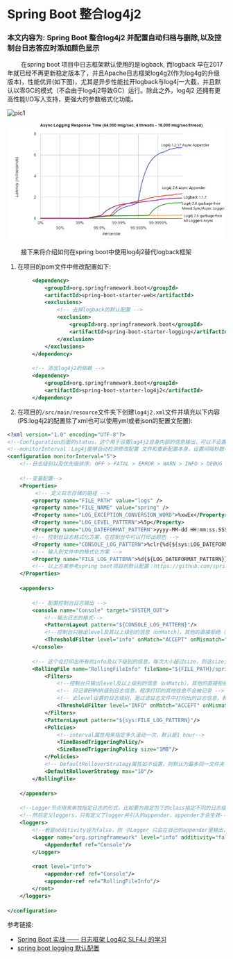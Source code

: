 # Spring Boot 整合log4j2

### 本文内容为: Spring Boot 整合log4j2 并配置自动归档与删除,以及控制台日志答应时添加颜色显示

&nbsp;&nbsp;&nbsp;&nbsp;&nbsp;&nbsp;&nbsp;&nbsp;在spring boot 项目中日志框架默认使用的是logback, 而logback 早在2017年就已经不再更新稳定版本了，并且Apache日志框架log4g2(作为log4g的升级版本)，性能优异(如下图)，尤其是异步性能拉开logback与log4j一大截，并且默认以零GC的模式（不会由于log4j2导致GC）运行。除此之外，log4j2 还拥有更高性能I/O写入支持，更强大的参数格式化功能。

![pic1](http://eddyzhou.gitee.io/picture-bed/202101/AeAzbU.png )

![pic2](https://raw.githubusercontent.com/EddyZhou97/picture-bed/master/images/202101/20210420193256.png)

&nbsp;&nbsp;&nbsp;&nbsp;&nbsp;&nbsp;&nbsp;&nbsp;接下来将介绍如何在spring boot中使用log4j2替代logback框架

1. 在项目的pom文件中修改配置如下:

```xml
        <dependency>
            <groupId>org.springframework.boot</groupId>
            <artifactId>spring-boot-starter-web</artifactId>
            <exclusions>
                <!-- 去掉logback的默认配置 -->
                <exclusion>
                    <groupId>org.springframework.boot</groupId>
                    <artifactId>spring-boot-starter-logging</artifactId>
                </exclusion>
            </exclusions>
        </dependency>

        <!-- 添加log4j2的依赖 -->
        <dependency>
            <groupId>org.springframework.boot</groupId>
            <artifactId>spring-boot-starter-log4j2</artifactId>
        </dependency>
```

2. 在项目的`/src/main/resource`文件夹下创建`log4j2.xml`文件并填充以下内容(PS:log4j2的配置除了xml也可以使用yml或者json的配置文配置):
```xml
<?xml version="1.0" encoding="UTF-8"?>
<!--Configuration后面的status，这个用于设置log4j2自身内部的信息输出，可以不设置，当设置成trace时，你会看到log4j2内部各种详细输出-->
<!--monitorInterval：Log4j能够自动检测修改配置 文件和重新配置本身，设置间隔秒数-->
<configuration monitorInterval="5">
    <!--日志级别以及优先级排序: OFF > FATAL > ERROR > WARN > INFO > DEBUG > TRACE > ALL -->

    <!--变量配置-->
    <Properties>
         <!-- 定义日志存储的路径 -->
        <property name="FILE_PATH" value="logs" />
        <property name="FILE_NAME" value="spring" />
        <Property name="LOG_EXCEPTION_CONVERSION_WORD">%xwEx</Property>
        <Property name="LOG_LEVEL_PATTERN">%5p</Property>
        <Property name="LOG_DATEFORMAT_PATTERN">yyyy-MM-dd HH:mm:ss.SSS</Property>
        <!-- 控制台日志格式化方案，在控制台中可以打印出颜色 -->
        <Property name="CONSOLE_LOG_PATTERN">%clr{%d{${sys:LOG_DATEFORMAT_PATTERN}}}{faint} %clr{${sys:LOG_LEVEL_PATTERN}} %clr{%pid}{magenta} %clr{---}{faint} %clr{[%15.15t]}{faint} %clr{%-40.40c{1.}}{cyan} %clr{:}{faint} %m%n${sys:LOG_EXCEPTION_CONVERSION_WORD}</Property>
        <!-- 输入到文件中的格式化方案 -->
        <Property name="FILE_LOG_PATTERN">%d{${LOG_DATEFORMAT_PATTERN}} ${LOG_LEVEL_PATTERN} %pid --- [%t] %-40.40c{1.} : %m%n${sys:LOG_EXCEPTION_CONVERSION_WORD}</Property>
        <!-- 以上方案参考spring boot项目的默认配置：https://github.com/spring-projects/spring-boot/blob/master/spring-boot-project/spring-boot/src/main/resources/org/springframework/boot/logging/log4j2/log4j2.xml -->
    </Properties>

    <appenders>
        
        <!-- 配置控制台日志输出 -->
        <console name="Console" target="SYSTEM_OUT">
            <!--输出日志的格式-->
            <PatternLayout pattern="${CONSOLE_LOG_PATTERN}"/>
            <!--控制台只输出level及其以上级别的信息（onMatch），其他的直接拒绝（onMismatch）-->
            <ThresholdFilter level="info" onMatch="ACCEPT" onMismatch="DENY"/>
        </console>

        <!-- 这个会打印出所有的info及以下级别的信息，每次大小超过size，则这size大小的日志会自动存入按年份-月份建立的文件夹下面并进行压缩，作为存档-->
        <RollingFile name="RollingFileInfo" fileName="${FILE_PATH}/spring.log" filePattern="${FILE_PATH}/${FILE_NAME}.log.%d{yyyy-MM-dd}_%i.log.gz">
            <Filters>
                <!--控制台只输出level及以上级别的信息（onMatch），其他的直接拒绝（onMismatch）-->
                <!-- 只记录ERROR级别日志信息，程序打印的其他信息不会被记录 -->
                <!-- 此level设置的日志级别，是过滤日志文件中打印出的日志信息，和Root的level有所区别 -->
                <ThresholdFilter level="INFO" onMatch="ACCEPT" onMismatch="DENY" />
            </Filters>
            <PatternLayout pattern="${sys:FILE_LOG_PATTERN}"/>
            <Policies>
                <!--interval属性用来指定多久滚动一次，默认是1 hour-->
                <TimeBasedTriggeringPolicy/>
                <SizeBasedTriggeringPolicy size="1MB"/>
            </Policies>
            <!-- DefaultRolloverStrategy属性如不设置，则默认为最多同一文件夹下7个文件开始覆盖-->
            <DefaultRolloverStrategy max="10"/>
        </RollingFile>

    </appenders>

    <!--Logger节点用来单独指定日志的形式，比如要为指定包下的class指定不同的日志级别等。-->
    <!--然后定义loggers，只有定义了logger并引入的appender，appender才会生效-->
    <loggers>
        <!--若是additivity设为false，则 子Logger 只会在自己的appender里输出，而不会在 父Logger 的appender里输出。-->
        <Logger name="org.springframework" level="info" additivity="false">
            <AppenderRef ref="Console"/>
        </Logger>

        <root level="info">
            <appender-ref ref="Console"/>
            <appender-ref ref="RollingFileInfo"/>
        </root>
    </loggers>

</configuration>

```

参考链接:
- [Spring Boot 实战 —— 日志框架 Log4j2 SLF4J 的学习](https://michael728.github.io/2019/08/10/java-spring-boot-log4j2/ )
- [spring boot logging 默认配置](https://github.com/spring-projects/spring-boot/blob/master/spring-boot-project/spring-boot/src/main/resources/org/springframework/boot/logging/log4j2/log4j2.xml )

